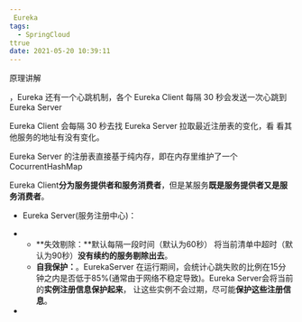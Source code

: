 ```yaml
---
 Eureka
tags:
  - SpringCloud
ttrue
date: 2021-05-20 10:39:11
---
```


原理讲解

<!-- more -->

，Eureka 还有⼀个⼼跳机制，各个 Eureka Client 每隔 30 秒会发送⼀次⼼跳到 Eureka Server

Eureka Client 会每隔 30 秒去找 Eureka Server 拉取最近注册表的变化，看 看其他服务的地址有没有变化。

Eureka Server 的注册表直接基于纯内存，即在内存⾥维护了⼀个CocurrentHashMap

Eureka Client**分为服务提供者和服务消费者**，但是某服务**既是服务提供者又是服务消费者**。

- Eureka Server(服务注册中心)：

- - **失效剔除：**默认每隔一段时间（默认为60秒） 将当前清单中超时（默认为90秒）**没有续约的服务剔除出去**。
  - **自我保护：**。EurekaServer 在运行期间，会统计心跳失败的比例在15分钟之内是否低于85%(通常由于网络不稳定导致)。Eureka Server会将当前的**实例注册信息保护起来**， 让这些实例不会过期，尽可能**保护这些注册信息**。

- 